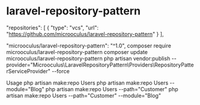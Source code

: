 # laravel-repository-pattern

"repositories": [
        {
            "type": "vcs",
            "url": "https://github.com/microoculus/laravel-repository-pattern"
        }
    ],
    
 "microoculus/laravel-repository-pattern": "^1.0",
composer require microoculus/laravel-repository-pattern
composer update microoculus/laravel-repository-pattern
php artisan vendor:publish --provider="Microoculus\LaravelRepositoryPattern\Providers\RepositoryPatterServiceProvider" --force

Usage
php artisan make:repo Users
php artisan make:repo Users --module="Blog"
php artisan make:repo Users --path="Customer" 
php artisan make:repo Users --path="Customer" --module="Blog"
